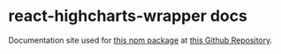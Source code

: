 
# react-highcharts-wrapper docs

Documentation site used for [this npm package](https://www.npmjs.com/package/react-highcharts-wrapper) at [this Github Repository](https://www.npmjs.com/package/react-highcharts-wrapper).
